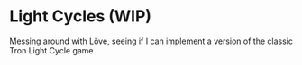Light Cycles (WIP)
==================

Messing around with Löve, seeing if I can implement a version of the classic
Tron Light Cycle game

